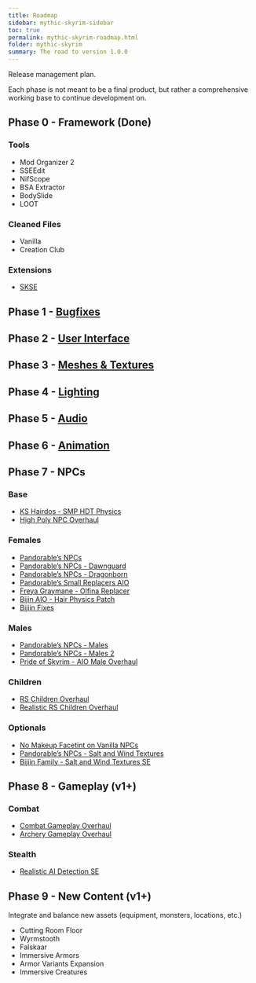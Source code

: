 ```yaml
---
title: Roadmap
sidebar: mythic-skyrim-sidebar
toc: true
permalink: mythic-skyrim-roadmap.html
folder: mythic-skyrim
summary: The road to version 1.0.0
---
```


Release management plan.

Each phase is not meant to be a final product, but rather a comprehensive working base to continue development on.


## Phase 0 - Framework (Done)
### Tools
- Mod Organizer 2
- SSEEdit
- NifScope
- BSA Extractor
- BodySlide
- LOOT

### Cleaned Files
- Vanilla
- Creation Club

### Extensions
- [SKSE](https://skse.silverlock.org/)


## Phase 1 - [Bugfixes](mythic-skyrim-bugfixes.html)

## Phase 2 - [User Interface](mythic-skyrim-ui.html)

## Phase 3 - [Meshes & Textures](mythic-skyrim-textures.html)

## Phase 4 - [Lighting](mythic-skyrim-lighting.html)

## Phase 5 - [Audio](mythic-skyrim-audio.html)

## Phase 6 - [Animation](mythic-skyrim-animation.html)


## Phase 7 - NPCs
### Base
- [KS Hairdos - SMP HDT Physics](https://www.nexusmods.com/skyrimspecialedition/mods/31300?tab=files)
- [High Poly NPC Overhaul](https://www.nexusmods.com/skyrimspecialedition/mods/44155)

### Females
- [Pandorable’s NPCs](https://www.nexusmods.com/skyrimspecialedition/mods/19012)
- [Pandorable’s NPCs - Dawnguard](https://www.nexusmods.com/skyrimspecialedition/mods/24135)
- [Pandorable’s NPCs - Dragonborn](https://www.nexusmods.com/skyrimspecialedition/mods/30680?tab=files)
- [Pandorable’s Small Replacers AIO](https://www.nexusmods.com/skyrimspecialedition/mods/45606)
- [Freya Graymane -  Olfina Replacer](https://www.nexusmods.com/skyrimspecialedition/mods/12309)
- [Bijin AIO - Hair Physics Patch](https://www.nexusmods.com/skyrimspecialedition/mods/34930)
- [Bijiin Fixes](https://www.nexusmods.com/skyrimspecialedition/mods/56047?tab=files)

### Males
- [Pandorable’s NPCs - Males](https://www.nexusmods.com/skyrimspecialedition/mods/42043)
- [Pandorable’s NPCs - Males 2](https://www.nexusmods.com/skyrimspecialedition/mods/50617)
- [Pride of Skyrim - AIO Male Overhaul](https://www.nexusmods.com/skyrimspecialedition/mods/48904?tab=files)

### Children
- [RS Children Overhaul](https://www.nexusmods.com/skyrimspecialedition/mods/2650)
- [Realistic RS Children Overhaul](https://www.nexusmods.com/skyrimspecialedition/mods/39359)

### Optionals
- [No Makeup Facetint on Vanilla NPCs](https://www.nexusmods.com/skyrimspecialedition/mods/51036)
- [Pandorable’s NPCs - Salt and Wind Textures](https://www.nexusmods.com/skyrimspecialedition/mods/19450)
- [Bijiin Family - Salt and Wind Textures SE](https://www.nexusmods.com/skyrimspecialedition/mods/17083)


## Phase 8 - Gameplay (v1+)
### Combat
- [Combat Gameplay Overhaul](https://www.nexusmods.com/skyrimspecialedition/mods/33767)
- [Archery Gameplay Overhaul](https://www.nexusmods.com/skyrimspecialedition/mods/24296)

### Stealth
- [Realistic AI Detection SE](https://www.nexusmods.com/skyrimspecialedition/mods/2345)


## Phase 9 - New Content (v1+)
Integrate and balance new assets (equipment, monsters, locations, etc.)
- Cutting Room Floor
- Wyrmstooth
- Falskaar
- Immersive Armors
- Armor Variants Expansion
- Immersive Creatures

